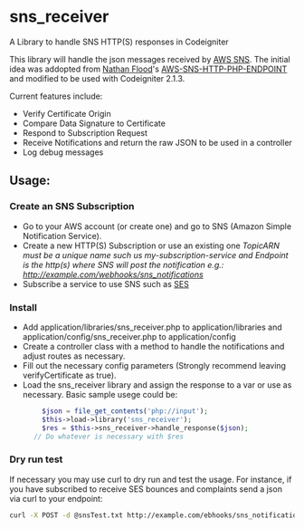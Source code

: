sns_receiver
============

A Library to handle SNS HTTP(S) responses in Codeigniter

This library will handle the json messages received by [AWS SNS](http://aws.amazon.com/sns/). The initial idea was addopted from [Nathan Flood](https://github.com/npflood)'s [AWS-SNS-HTTP-PHP-ENDPOINT](https://github.com/npflood/AWS-SNS-HTTP-PHP-ENDPOINT) and modified to be used with Codeigniter 2.1.3.

Current features include:
 - Verify Certificate Origin
 - Compare Data Signature to Certificate
 - Respond to Subscription Request
 - Receive Notifications and return the raw JSON to be used in a controller
 - Log debug messages
 
## Usage:
### Create an SNS Subscription
- Go to your AWS account (or create one) and go to SNS (Amazon Simple Notification Service). 
- Create a new HTTP(S) Subscription or use an existing one
*TopicARN must be a unique name such us my-subscription-service and Endpoint is the http(s) where SNS will post the notification e.g.: http://example.com/webhooks/sns_notifications*
- Subscribe a service to use SNS such as [SES](http://aws.amazon.com/ses/)

### Install
- Add application/libraries/sns_receiver.php to application/libraries and application/config/sns_receiver.php to application/config
- Create a controller class with a method to handle the notifications and adjust routes as necessary.
- Fill out the necessary config parameters (Strongly recommend leaving verifyCertificate as true).
- Load the sns_receiver library and assign the response to a var or use as necessary. Basic sample usege could be:
```php
    	$json = file_get_contents('php://input');
    	$this->load->library('sns_receiver');
        $res = $this->sns_receiver->handle_response($json);
      // Do whatever is necessary with $res
```

### Dry run test
If necessary you may use curl to dry run and test the usage. For instance, if you have subscribed to receive SES bounces and complaints send a json via curl to your endpoint:
```bash
curl -X POST -d @snsTest.txt http://example.com/ebhooks/sns_notifications --header "Content-Type:application/json"
```
